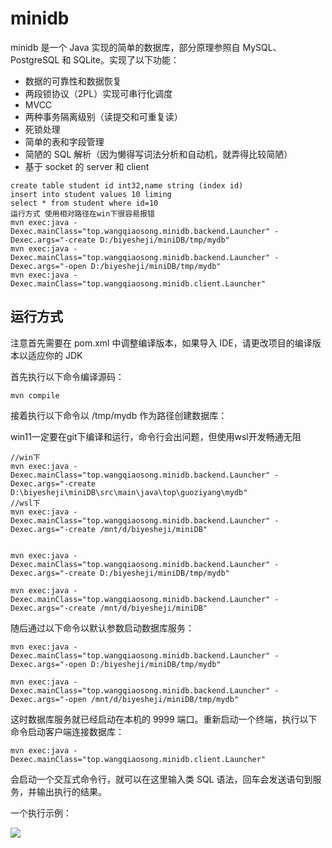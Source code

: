 # minidb

minidb 是一个 Java 实现的简单的数据库，部分原理参照自 MySQL、PostgreSQL 和 SQLite。实现了以下功能：

- 数据的可靠性和数据恢复
- 两段锁协议（2PL）实现可串行化调度
- MVCC
- 两种事务隔离级别（读提交和可重复读）
- 死锁处理
- 简单的表和字段管理
- 简陋的 SQL 解析（因为懒得写词法分析和自动机，就弄得比较简陋）
- 基于 socket 的 server 和 client

```
create table student id int32,name string (index id)
insert into student values 10 liming
select * from student where id=10
运行方式 使用相对路径在win下很容易报错
mvn exec:java -Dexec.mainClass="top.wangqiaosong.minidb.backend.Launcher" -Dexec.args="-create D:/biyesheji/miniDB/tmp/mydb"
mvn exec:java -Dexec.mainClass="top.wangqiaosong.minidb.backend.Launcher" -Dexec.args="-open D:/biyesheji/miniDB/tmp/mydb"
mvn exec:java -Dexec.mainClass="top.wangqiaosong.minidb.client.Launcher"

```

## 运行方式

注意首先需要在 pom.xml 中调整编译版本，如果导入 IDE，请更改项目的编译版本以适应你的 JDK

首先执行以下命令编译源码：

```shell
mvn compile
```

接着执行以下命令以 /tmp/mydb 作为路径创建数据库：

win11一定要在git下编译和运行，命令行会出问题，但使用wsl开发畅通无阻

```shell
//win下
mvn exec:java -Dexec.mainClass="top.wangqiaosong.minidb.backend.Launcher" -Dexec.args="-create D:\biyesheji\miniDB\src\main\java\top\guoziyang\mydb"
//wsl下
mvn exec:java -Dexec.mainClass="top.wangqiaosong.minidb.backend.Launcher" -Dexec.args="-create /mnt/d/biyesheji/miniDB"


mvn exec:java -Dexec.mainClass="top.wangqiaosong.minidb.backend.Launcher" -Dexec.args="-create D:/biyesheji/miniDB/tmp/mydb"

mvn exec:java -Dexec.mainClass="top.wangqiaosong.minidb.backend.Launcher" -Dexec.args="-create /mnt/d/biyesheji/miniDB"
```

随后通过以下命令以默认参数启动数据库服务：

```shell
mvn exec:java -Dexec.mainClass="top.wangqiaosong.minidb.backend.Launcher" -Dexec.args="-open D:/biyesheji/miniDB/tmp/mydb"

mvn exec:java -Dexec.mainClass="top.wangqiaosong.minidb.backend.Launcher" -Dexec.args="-open /mnt/d/biyesheji/miniDB/tmp/mydb"
```

这时数据库服务就已经启动在本机的 9999 端口。重新启动一个终端，执行以下命令启动客户端连接数据库：

```shell
mvn exec:java -Dexec.mainClass="top.wangqiaosong.minidb.client.Launcher"
```

会启动一个交互式命令行，就可以在这里输入类 SQL 语法，回车会发送语句到服务，并输出执行的结果。

一个执行示例：

![](https://s3.bmp.ovh/imgs/2021/11/2749906870276904.png)
